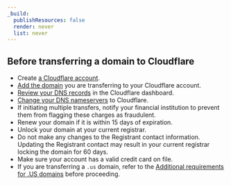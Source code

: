 ```yaml
---
_build:
  publishResources: false
  render: never
  list: never
---
```


## Before transferring a domain to Cloudflare

* Create [a Cloudflare account](/fundamentals/account-and-billing/account-setup/create-account/).
* [Add the domain](/fundamentals/get-started/setup/add-site/) you are transferring to your Cloudflare account.
* [Review your DNS records](/dns/zone-setups/full-setup/setup/#review-dns-records) in the Cloudflare dashboard.
* [Change your DNS nameservers](/dns/zone-setups/full-setup/) to Cloudflare.
* If initiating multiple transfers, notify your financial institution to prevent them from flagging these charges as fraudulent.
* Renew your domain if it is within 15 days of expiration.
* Unlock your domain at your current registrar.
* Do not make any changes to the Registrant contact information. Updating the Registrant contact may result in your current registrar locking the domain for 60 days.
* Make sure your account has a valid credit card on file.
* If you are transferring a `.us` domain, refer to the [Additional requirements for .US domains](/registrar/top-level-domains/us-domains/) before proceeding.

